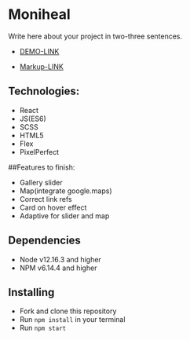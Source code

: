 # Moniheal

Write here about your project in two-three sentences.
- [DEMO-LINK](https://lancaelot.github.io/moniheal/)

- [Markup-LINK](https://drive.google.com/file/d/1y5Tvu5pYFvt3wETjC-3xNFGaktvU3WQU/view?usp=sharing)

## Technologies:
* React
* JS(ES6)
* SCSS
* HTML5
* Flex
* PixelPerfect

##Features to finish:
* Gallery slider
* Map(integrate google.maps)
* Correct link refs
* Card on hover effect
* Adaptive for slider and map

## Dependencies
* Node v12.16.3 and higher
* NPM v6.14.4 and higher


## Installing
* Fork and clone this repository
* Run `npm install` in your terminal
* Run `npm start`

